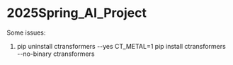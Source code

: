 # 2025Spring_AI_Project

Some issues:
1. pip uninstall ctransformers --yes
  CT_METAL=1 pip install ctransformers --no-binary ctransformers